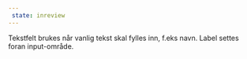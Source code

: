 ```yaml
---
 state: inreview
---
```

Tekstfelt brukes når vanlig tekst skal fylles inn, f.eks navn. Label settes foran input-område.
